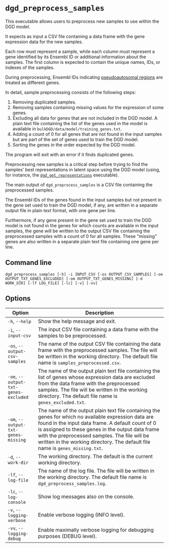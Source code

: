 # `dgd_preprocess_samples`

This executable allows users to preprocess new samples to use within the DGD model.

It expects as input a CSV file containing a data frame with the gene expression data for the new samples.

Each row must represent a sample, while each column must represent a gene identified by its Ensembl ID or additional information about the samples. The first column is expected to contain the unique names, IDs, or indexes of the samples.

During preprocessing, Ensembl IDs indicating [pseudoautosomal regions](http://www.ensembl.org/info/genome/genebuild/human_PARS.html) are treated as different genes.

In detail, sample preprocessing consists of the following steps:

1. Removing duplicated samples.
2. Removing samples containing missing values for the expression of some genes.
3. Excluding all data for genes that are not included in the DGD model. A plain text file containing the list of the genes used in the model is available in `bulkDGD/data/model/training_genes.txt`.
4. Adding a count of 0 for all genes that are not found in the input samples but are part of the set of genes used to train the DGD model.
5. Sorting the genes in the order expected by the DGD model.

The program will exit with an error if it finds duplicated genes.

Preprocessing new samples is a critical step before trying to find the samples' best representations in latent space using the DGD model (using, for instance, the [`dgd_get_representations`](#dgd_get_representations) executable).

The main output of `dgd_preprocess_samples` is a CSV file containing the preprocessed samples.

The Ensembl IDs of the genes found in the input samples but not present in the gene set used to train the DGD model, if any, are written in a separate output file in plain text format, with one gene per line. 

Furthermore, if any gene present in the gene set used to train the DGD model is not found in the genes for which counts are available in the input samples, the gene will be written to the output CSV file containing the preprocessed samples with a count of 0 for all samples. These "missing" genes are also written in a separate plain text file containing one gene per line.

## Command line

```
dgd_preprocess_samples [-h] -i INPUT_CSV [-os OUTPUT_CSV_SAMPLES] [-oe OUTPUT_TXT_GENES_EXCLUDED] [-om OUTPUT_TXT_GENES_MISSING] [-d WORK_DIR] [-lf LOG_FILE] [-lc] [-v] [-vv]
```

## Options

| Option                               | Description                                                  |
| ------------------------------------ | ------------------------------------------------------------ |
| `-h`, `--help`                       | Show the help message and exit.                              |
| `-i`, `--input-csv`                  | The input CSV file containing a data frame with the samples to be preprocessed. |
| `-os`, `--output-csv-samples`        | The name of the output CSV file containing the data frame with the preprocessed samples. The file will be written in the working directory. The default file name is `samples_preprocessed.csv`. |
| `-oe`, `--output-txt-genes-excluded` | The name of the output plain text file containing the list of genes whose expression data are excluded from the data frame with the preprocessed samples. The file will be written in the working directory. The default file name is `genes_excluded.txt`. |
| `-om`, `--output-txt-genes-missing`  | The name of the output plain text file containing the genes for which no available expression data are found in the input data frame. A default count of 0 is assigned to these genes in the output data frame with the preprocessed samples. The file will be written in the working directory. The default file name is `genes_missing.txt`. |
| `-d`, `--work-dir`                   | The working directory. The default is the current working directory. |
| `-lf`, `--log-file`                  | The name of the log file. The file will be written in the working directory. The default file name is `dgd_preprocess_samples.log`. |
| `-lc`, `--log-console`               | Show log messages also on the console.                       |
| `-v`, `--logging-verbose`            | Enable verbose logging (INFO level).                         |
| `-vv`, `--logging-debug`             | Enable maximally verbose logging for debugging purposes (DEBUG level). |
